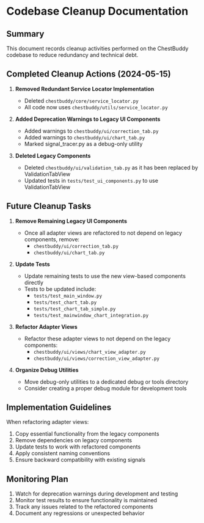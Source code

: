 # Codebase Cleanup Documentation

## Summary

This document records cleanup activities performed on the ChestBuddy codebase to reduce redundancy and technical debt.

## Completed Cleanup Actions (2024-05-15)

1. **Removed Redundant Service Locator Implementation**
   - Deleted `chestbuddy/core/service_locator.py` 
   - All code now uses `chestbuddy/utils/service_locator.py`

2. **Added Deprecation Warnings to Legacy UI Components**
   - Added warnings to `chestbuddy/ui/correction_tab.py`
   - Added warnings to `chestbuddy/ui/chart_tab.py`
   - Marked signal_tracer.py as a debug-only utility

3. **Deleted Legacy Components**
   - Deleted `chestbuddy/ui/validation_tab.py` as it has been replaced by ValidationTabView
   - Updated tests in `tests/test_ui_components.py` to use ValidationTabView

## Future Cleanup Tasks

1. **Remove Remaining Legacy UI Components**
   - Once all adapter views are refactored to not depend on legacy components, remove:
     - `chestbuddy/ui/correction_tab.py`
     - `chestbuddy/ui/chart_tab.py`

2. **Update Tests**
   - Update remaining tests to use the new view-based components directly
   - Tests to be updated include:
     - `tests/test_main_window.py`
     - `tests/test_chart_tab.py`
     - `tests/test_chart_tab_simple.py`
     - `tests/test_mainwindow_chart_integration.py`

3. **Refactor Adapter Views**
   - Refactor these adapter views to not depend on the legacy components:
     - `chestbuddy/ui/views/chart_view_adapter.py`
     - `chestbuddy/ui/views/correction_view_adapter.py`

4. **Organize Debug Utilities**
   - Move debug-only utilities to a dedicated debug or tools directory
   - Consider creating a proper debug module for development tools

## Implementation Guidelines

When refactoring adapter views:
1. Copy essential functionality from the legacy components
2. Remove dependencies on legacy components
3. Update tests to work with refactored components
4. Apply consistent naming conventions 
5. Ensure backward compatibility with existing signals

## Monitoring Plan

1. Watch for deprecation warnings during development and testing
2. Monitor test results to ensure functionality is maintained
3. Track any issues related to the refactored components
4. Document any regressions or unexpected behavior 